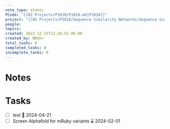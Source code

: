 ```yaml
---
note_type: atomic
PCode: "[[02 Projects/P1010/P1010.md|P1010]]"
project: "[[02 Projects/P1010/Sequence Similarity Networks/Sequence Similarity Networks.md|Sequence Similarity Networks]]"
people: 
topics: 
created: 2023-12-25T12:26:52-06:00
created_by: BMohr
total_tasks: 0
completed_tasks: 0
incomplete_tasks: 0
---
```

# Notes
# Tasks
- [ ] test 📆 2024-04-21 
- [ ] Screen Alphafold for mRuby variants ⌛ 2024-02-01 
